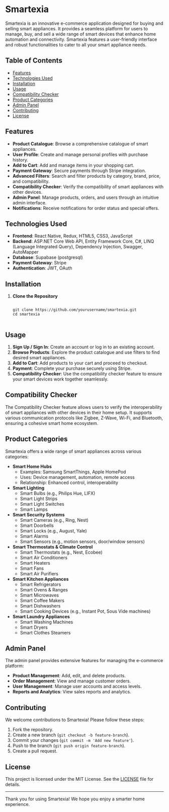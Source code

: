 # Smartexia

Smartexia is an innovative e-commerce application designed for buying and selling smart appliances. It provides a seamless platform for users to manage, buy, and sell a wide range of smart devices that enhance home automation and connectivity. Smartexia features a user-friendly interface and robust functionalities to cater to all your smart appliance needs.

## Table of Contents
- [Features](#features)
- [Technologies Used](#technologies-used)
- [Installation](#installation)
- [Usage](#usage)
- [Compatibility Checker](#compatibility-checker)
- [Product Categories](#product-categories)
- [Admin Panel](#admin-panel)
- [Contributing](#contributing)
- [License](#license)

<a name="features"></a>
## Features
<ul>
<li><strong>Product Catalogue</strong>: Browse a comprehensive catalogue of smart appliances.</li>
<li><strong>User Profile</strong>: Create and manage personal profiles with purchase history.</li>
<li><strong>Add to Cart</strong>: Add and manage items in your shopping cart.</li>
<li><strong>Payment Gateway</strong>: Secure payments through Stripe integration.</li>
<li><strong>Advanced Filters</strong>: Search and filter products by category, brand, price, and compatibility.</li>
<li><strong>Compatibility Checker</strong>: Verify the compatibility of smart appliances with other devices.</li>
<li><strong>Admin Panel</strong>: Manage products, orders, and users through an intuitive admin interface.</li>
<li><strong>Notifications</strong>: Receive notifications for order status and special offers.</li>
</ul>

<a name="technologies-used"></a>
## Technologies Used
<ul>
<li><strong>Frontend</strong>: React Native, Redux, HTML5, CSS3, JavaScript</li>
<li><strong>Backend</strong>: ASP.NET Core Web API, Entity Framework Core, C#, LINQ (Language Integrated Query), Dependency Injection, Swagger, AutoMapper</li>
<li><strong>Database</strong>: Supabase (postgresql)</li>
<li><strong>Payment Gateway</strong>: Stripe</li>
<li><strong>Authentication</strong>: JWT, OAuth</li>
</ul>

<a name="installation"></a>
## Installation
<ol>
<li><strong>Clone the Repository</strong>
<pre>
<code>
git clone https://github.com/yourusername/smartexia.git
cd smartexia
</code>
</pre>
</li>
</ol>

<a name="usage"></a>
## Usage
<ol>
<li><strong>Sign Up / Sign In</strong>: Create an account or log in to an existing account.</li>
<li><strong>Browse Products</strong>: Explore the product catalogue and use filters to find desired smart appliances.</li>
<li><strong>Add to Cart</strong>: Add products to your cart and proceed to checkout.</li>
<li><strong>Payment</strong>: Complete your purchase securely using Stripe.</li>
<li><strong>Compatibility Checker</strong>: Use the compatibility checker feature to ensure your smart devices work together seamlessly.</li>
</ol>

<a name="compatibility-checker"></a>
## Compatibility Checker
<p>The Compatibility Checker feature allows users to verify the interoperability of smart appliances with other devices in their home setup. It supports various communication protocols like Zigbee, Z-Wave, Wi-Fi, and Bluetooth, ensuring a cohesive smart home ecosystem.</p>

<a name="product-categories"></a>
## Product Categories
<p>Smartexia offers a wide range of smart appliances across various categories:</p>
<ul>
<li><strong>Smart Home Hubs</strong>
<ul>
<li>Examples: Samsung SmartThings, Apple HomePod</li>
<li>Uses: Device management, automation, remote access</li>
<li>Relationship: Enhanced control, interoperability</li>
</ul>
</li>
<li><strong>Smart Lighting</strong>
<ul>
<li>Smart Bulbs (e.g., Philips Hue, LIFX)</li>
<li>Smart Light Strips</li>
<li>Smart Light Switches</li>
<li>Smart Lamps</li>
</ul>
</li>
<li><strong>Smart Security Systems</strong>
<ul>
<li>Smart Cameras (e.g., Ring, Nest)</li>
<li>Smart Doorbells</li>
<li>Smart Locks (e.g., August, Yale)</li>
<li>Smart Alarms</li>
<li>Smart Sensors (e.g., motion sensors, door/window sensors)</li>
</ul>
</li>
<li><strong>Smart Thermostats & Climate Control</strong>
<ul>
<li>Smart Thermostats (e.g., Nest, Ecobee)</li>
<li>Smart Air Conditioners</li>
<li>Smart Heaters</li>
<li>Smart Fans</li>
<li>Smart Air Purifiers</li>
</ul>
</li>
<li><strong>Smart Kitchen Appliances</strong>
<ul>
<li>Smart Refrigerators</li>
<li>Smart Ovens & Ranges</li>
<li>Smart Microwaves</li>
<li>Smart Coffee Makers</li>
<li>Smart Dishwashers</li>
<li>Smart Cooking Devices (e.g., Instant Pot, Sous Vide machines)</li>
</ul>
</li>
<li><strong>Smart Laundry Appliances</strong>
<ul>
<li>Smart Washing Machines</li>
<li>Smart Dryers</li>
<li>Smart Clothes Steamers</li>
</ul>
</li>
</ul>

<a name="admin-panel"></a>
## Admin Panel
<p>The admin panel provides extensive features for managing the e-commerce platform:</p>
<ul>
<li><strong>Product Management</strong>: Add, edit, and delete products.</li>
<li><strong>Order Management</strong>: View and manage customer orders.</li>
<li><strong>User Management</strong>: Manage user accounts and access levels.</li>
<li><strong>Reports and Analytics</strong>: View sales reports and analytics.</li>
</ul>

<a name="contributing"></a>
## Contributing
<p>We welcome contributions to Smartexia! Please follow these steps:</p>
<ol>
<li>Fork the repository.</li>
<li>Create a new branch (<code>git checkout -b feature-branch</code>).</li>
<li>Commit your changes (<code>git commit -m 'Add new feature'</code>).</li>
<li>Push to the branch (<code>git push origin feature-branch</code>).</li>
<li>Create a pull request.</li>
</ol>

<a name="license"></a>
## License
<p>This project is licensed under the MIT License. See the <a href="LICENSE">LICENSE</a> file for details.</p>

---

<p>Thank you for using Smartexia! We hope you enjoy a smarter home experience.</p>
